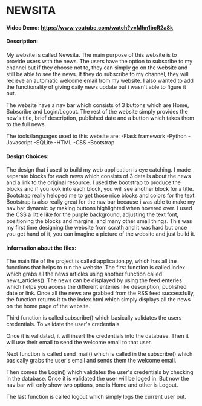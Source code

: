 # NEWSITA
#### Video Demo: https://www.youtube.com/watch?v=Mhn1bcR2a8k
#### Description:
My website is called Newsita. The main purpose of this website is to provide users with the news.
The users have the option to subscribe to my channel but if they choose not to, they can simply go on the website and still be able to see
the news. If they do subscribe to my channel, they will recieve an automatic welcome email from my website. I also wanted to
add the functionality of giving daily news update but i wasn't able to figure it out.

The website have a nav bar which consists of 3 buttons which are Home, Subscribe and Login/Logout. The rest of the website simply
provides the new's title, brief description, published date and a button which takes them to the full news.

The tools/languages used to this website are:
-Flask framework
-Python
-Javascript
-SQLite
-HTML
-CSS
-Bootstrap

#### Design Choices:
The design that i used to build my web application is eye catching. I made separate blocks for each news which consists of 3 details
about the news and a link to the original resource. I used the bootstrap to produce the blocks and if you look into each block,
you will see another block for a title. Bootstrap really heloped me to get those nice blocks and colors for the text. Bootstrap is
also really great for the nav bar because i was able to make my nav bar dynamic by making buttons highlighted when hovered over.
I used the CSS a little like for the purple background, adjusting the text font, positioning the blocks and margins, and many other small
things. This was my first time designing the website from scrath and it was hard but once you get hand of it, you can imagine a picture
of the website and just build it.

#### Information about the files:
The main file of the project is called application.py, which has all the functions that helps to run the website.
The first function is called index which grabs all the news articles using another function called news_articles().
The news can be displayed by using the feed.enteries which helps you access the different enteries like description, published date
or link. Once all the news are grabbed from the RSS feed successfully, the function returns it to the index.html which simply
displays all the news on the home page of the website.

Third function is called subscribe() which basically validates the users credentials. To validate the user's credentials

Once it is validated, it will insert
the credentials into the database. Then it will use their email to send the welcome email to that user.

Next function is called send_mail() which is called in the subscribe() which basically grabs the user's email and sends them
the welcome email.

Then comes the Login() which validates the user's credentials by checking in the database. Once it is validated the user will be
loged in. But now the nav bar will only show two options, one is Home and other is Logout.

The last function is called logout which simply logs the current user out.
